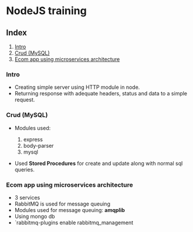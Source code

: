 # NodeJS training

## Index

1. [Intro](#intro)
2. [Crud (MySQL)](#crud-mysql)
3. [Ecom app using microservices architecture](#ecom-app-using-microservices-architecture)

### Intro

- Creating simple server using HTTP module in node.
- Returning response with adequate headers, status and data to a simple request.

### Crud (MySQL)

- Modules used:
    1. express
    2. body-parser
    3. mysql

- Used **Stored Procedures** for create and update along with normal sql queries.

### Ecom app using microservices architecture

- 3 services
- RabbitMQ is used for message queuing
- Modules used for message queuing: **amqplib**
- Using mongo db
- `rabbitmq-plugins enable rabbitmq_management